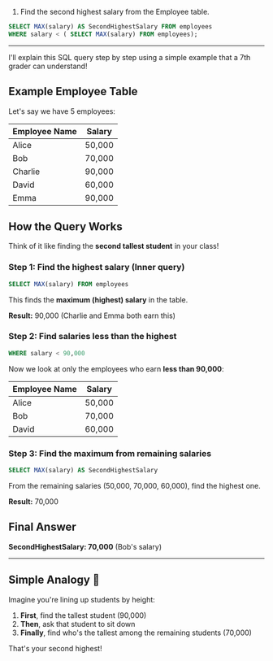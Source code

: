 
1. Find the second highest salary from the Employee table.

```sql
SELECT MAX(salary) AS SecondHighestSalary FROM employees
WHERE salary < ( SELECT MAX(salary) FROM employees);
```
---

I'll explain this SQL query step by step using a simple example that a 7th grader can understand!

## Example Employee Table

Let's say we have 5 employees:

| Employee Name | Salary |
|--------------|---------|
| Alice | 50,000 |
| Bob | 70,000 |
| Charlie | 90,000 |
| David | 60,000 |
| Emma | 90,000 |

## How the Query Works

Think of it like finding the **second tallest student** in your class!

### **Step 1: Find the highest salary (Inner query)**
```sql
SELECT MAX(salary) FROM employees
```

This finds the **maximum (highest) salary** in the table.

**Result:** 90,000 (Charlie and Emma both earn this)

### **Step 2: Find salaries less than the highest**
```sql
WHERE salary < 90,000
```

Now we look at only the employees who earn **less than 90,000**:

| Employee Name | Salary |
|--------------|---------|
| Alice | 50,000 |
| Bob | 70,000 |
| David | 60,000 |

### **Step 3: Find the maximum from remaining salaries**
```sql
SELECT MAX(salary) AS SecondHighestSalary
```

From the remaining salaries (50,000, 70,000, 60,000), find the highest one.

**Result:** 70,000

## Final Answer

**SecondHighestSalary: 70,000** (Bob's salary)

---

## Simple Analogy 🎯

Imagine you're lining up students by height:
1. **First**, find the tallest student (90,000)
2. **Then**, ask that student to sit down
3. **Finally**, find who's the tallest among the remaining students (70,000)

That's your second highest!
